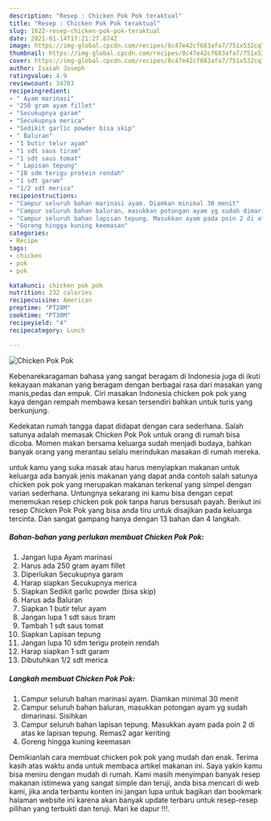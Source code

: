 ```yaml
---
description: "Resep : Chicken Pok Pok teraktual"
title: "Resep : Chicken Pok Pok teraktual"
slug: 1622-resep-chicken-pok-pok-teraktual
date: 2021-01-14T17:21:27.874Z
image: https://img-global.cpcdn.com/recipes/8c47e42cf683afa7/751x532cq70/chicken-pok-pok-foto-resep-utama.jpg
thumbnail: https://img-global.cpcdn.com/recipes/8c47e42cf683afa7/751x532cq70/chicken-pok-pok-foto-resep-utama.jpg
cover: https://img-global.cpcdn.com/recipes/8c47e42cf683afa7/751x532cq70/chicken-pok-pok-foto-resep-utama.jpg
author: Isaiah Joseph
ratingvalue: 4.9
reviewcount: 34703
recipeingredient:
- " Ayam marinasi"
- "250 gram ayam fillet"
- "Secukupnya garam"
- "Secukupnya merica"
- "Sedikit garlic powder bisa skip"
- " Baluran"
- "1 butir telur ayam"
- "1 sdt saus tiram"
- "1 sdt saus tomat"
- " Lapisan tepung"
- "10 sdm terigu protein rendah"
- "1 sdt garam"
- "1/2 sdt merica"
recipeinstructions:
- "Campur seluruh bahan marinasi ayam. Diamkan minimal 30 menit"
- "Campur seluruh bahan baluran, masukkan potongan ayam yg sudah dimarinasi. Sisihkan"
- "Campur seluruh bahan lapisan tepung. Masukkan ayam pada poin 2 di atas ke lapisan tepung. Remas2 agar keriting"
- "Goreng hingga kuning keemasan"
categories:
- Recipe
tags:
- chicken
- pok
- pok

katakunci: chicken pok pok 
nutrition: 232 calories
recipecuisine: American
preptime: "PT28M"
cooktime: "PT30M"
recipeyield: "4"
recipecategory: Lunch

---
```



![Chicken Pok Pok](https://img-global.cpcdn.com/recipes/8c47e42cf683afa7/751x532cq70/chicken-pok-pok-foto-resep-utama.jpg)

Kebenarekaragaman bahasa yang sangat beragam di Indonesia juga di ikuti kekayaan makanan yang beragam dengan berbagai rasa dari masakan yang manis,pedas dan empuk. Ciri masakan Indonesia chicken pok pok yang kaya dengan rempah membawa kesan tersendiri bahkan untuk turis yang berkunjung.


Kedekatan rumah tangga dapat didapat dengan cara sederhana. Salah satunya adalah memasak Chicken Pok Pok untuk orang di rumah bisa dicoba. Momen makan bersama keluarga sudah menjadi budaya, bahkan banyak orang yang merantau selalu merindukan masakan di rumah mereka.



untuk kamu yang suka masak atau harus menyiapkan makanan untuk keluarga ada banyak jenis makanan yang dapat anda contoh salah satunya chicken pok pok yang merupakan makanan terkenal yang simpel dengan varian sederhana. Untungnya sekarang ini kamu bisa dengan cepat menemukan resep chicken pok pok tanpa harus bersusah payah.
Berikut ini resep Chicken Pok Pok yang bisa anda tiru untuk disajikan pada keluarga tercinta. Dan sangat gampang hanya dengan 13 bahan dan 4 langkah.


<!--inarticleads1-->

##### Bahan-bahan yang perlukan membuat Chicken Pok Pok:

1. Jangan lupa  Ayam marinasi
1. Harus ada 250 gram ayam fillet
1. Diperlukan Secukupnya garam
1. Harap siapkan Secukupnya merica
1. Siapkan Sedikit garlic powder (bisa skip)
1. Harus ada  Baluran
1. Siapkan 1 butir telur ayam
1. Jangan lupa 1 sdt saus tiram
1. Tambah 1 sdt saus tomat
1. Siapkan  Lapisan tepung
1. Jangan lupa 10 sdm terigu protein rendah
1. Harap siapkan 1 sdt garam
1. Dibutuhkan 1/2 sdt merica




<!--inarticleads2-->

##### Langkah membuat  Chicken Pok Pok:

1. Campur seluruh bahan marinasi ayam. Diamkan minimal 30 menit
1. Campur seluruh bahan baluran, masukkan potongan ayam yg sudah dimarinasi. Sisihkan
1. Campur seluruh bahan lapisan tepung. Masukkan ayam pada poin 2 di atas ke lapisan tepung. Remas2 agar keriting
1. Goreng hingga kuning keemasan




Demikianlah cara membuat chicken pok pok yang mudah dan enak. Terima kasih atas waktu anda untuk membaca artikel makanan ini. Saya yakin kamu bisa meniru dengan mudah di rumah. Kami masih menyimpan banyak resep makanan istimewa yang sangat simple dan teruji, anda bisa mencari di web kami, jika anda terbantu konten ini jangan lupa untuk bagikan dan bookmark halaman website ini karena akan banyak update terbaru untuk resep-resep pilihan yang terbukti dan teruji. Mari ke dapur !!!. 
